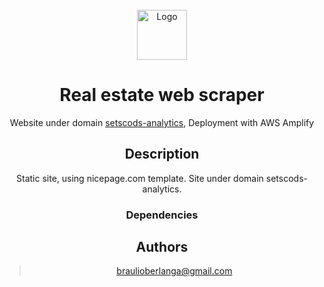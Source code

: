 <!-- PROJECT LOGO -->
<br />
<div align="center">
  <a href="https://github.com/othneildrew/Best-README-Template">
    <img src="images/logo.png" alt="Logo" width="80" height="80">
  </a>


# Real estate web scraper

Website under domain [setscods-analytics](www.setscods-analytics.com), Deployment with AWS Amplify

## Description

Static site, using nicepage.com template. Site under domain setscods-analytics. 

### Dependencies


## Authors

> braulioberlanga@gmail.com
